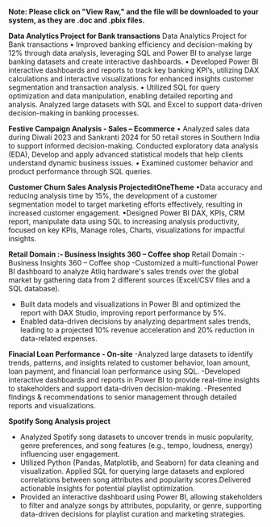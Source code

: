 **Note: Please click on "View Raw," and the file will be downloaded to your system, as they are .doc and .pbix files.**

**Data Analytics Project for Bank transactions**
Data Analytics Project for Bank transactions
• Improved banking efficiency and decision-making by 12% through data analysis, leveraging SQL and Power BI to analyse large banking datasets and create interactive dashboards.
• Developed Power BI interactive dashboards and reports to track key banking KPI’s, utilizing DAX calculations and interactive visualizations for enhanced insights customer segmentation and transaction analysis.
• Utilized SQL for query optimization and data manipulation, enabling detailed reporting and analysis. Analyzed large datasets with SQL and Excel to support data-driven decision-making in banking processes.

**Festive Campaign Analysis - Sales – Ecommerce**
• Analyzed sales data during Diwali 2023 and Sankranti 2024 for 50 retail stores in Southern India to 
support informed decision-making. Conducted exploratory data analysis (EDA), Develop and apply 
advanced statistical models that help clients understand dynamic business issues. 
• Examined customer behavior and product performance through SQL queries.

**Customer Churn Sales Analysis ProjecteditOneTheme**
•Data accuracy and reducing analysis time by 15%, the development of a customer segmentation model to target marketing efforts effectively, resulting in increased customer engagement. 
•Designed Power BI DAX, KPIs, CRM report, manipulate data using SQL to increasing analysis productivity, focused on key KPIs, Manage roles, Charts, visualizations for impactful insights.

**Retail Domain :- Business Insights 360 – Coffee shop**
Retail Domain :- Business Insights 360 – Coffee shop
-Customized a multi-functional Power BI dashboard to analyze Atliq hardware's sales trends over the global market by gathering data from 2 different sources (Excel/CSV files and a SQL database). 
- Built data models and visualizations in Power BI and optimized the report with DAX Studio, improving report performance by 5%.
- Enabled data-driven decisions by analyzing department sales trends, leading to a projected 10% revenue acceleration and 20% reduction in data-related expenses.

**Finacial Loan Performance - On-site**
-Analyzed large datasets to identify trends, patterns, and insights related to customer behavior, loan amount, loan payment, and financial loan performance using SQL. 
-Developed interactive dashboards and reports in Power BI to provide real-time insights to stakeholders and support data-driven decision-making. 
-Presented findings & recommendations to senior management through detailed reports and visualizations.

**Spotify Song Analysis project**
- Analyzed Spotify song datasets to uncover trends in music popularity, genre preferences, and song features (e.g., tempo, loudness, energy) influencing user engagement.
- Utilized Python (Pandas, Matplotlib, and Seaborn) for data cleaning and visualization. Applied SQL for querying large datasets and explored correlations between song attributes and popularity scores.Delivered actionable insights for potential playlist optimization.
- Provided an interactive dashboard using Power BI, allowing stakeholders to filter and analyze songs by attributes, popularity, or genre, supporting data-driven decisions for playlist curation and marketing strategies.
